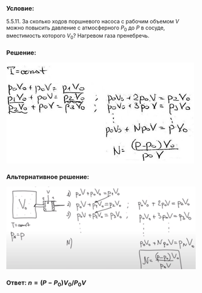 ###  Условие: 

$5.5.11.$ За сколько ходов поршневого насоса с рабочим объемом $V$ можно повысить давление с атмосферного $P_0$ до $P$ в сосуде, вместимость которого $V_0$? Нагревом газа пренебречь. 

###  Решение: 

![|499x269, 67%](../../img/5.5.11/1.jpg) 

###  Альтернативное решение: 

![|548x239, 67%](../../img/5.5.11/2.png) 

###  Ответ: $n = (P − P_0)V_0/P_0V$ 

